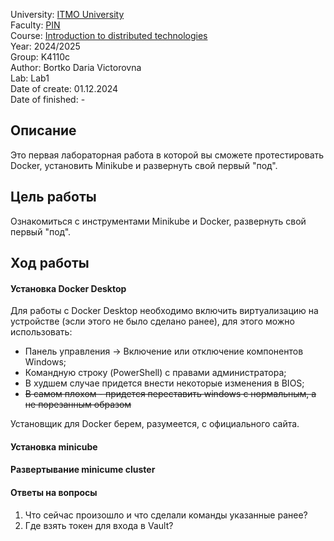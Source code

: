 University: [ITMO University](https://itmo.ru/ru/)  
Faculty: [PIN](https://fict.itmo.ru)  
Course: [Introduction to distributed technologies](https://github.com/itmo-ict-faculty/introduction-to-distributed-technologies)  
Year: 2024/2025  
Group: K4110c  
Author: Bortko Daria Victorovna  
Lab: Lab1  
Date of create: 01.12.2024  
Date of finished: -  

## Описание   
Это первая лабораторная работа в которой вы сможете протестировать Docker, установить Minikube и развернуть свой первый "под".  

  
## Цель работы  
Ознакомиться с инструментами Minikube и Docker, развернуть свой первый "под".  

## Ход работы  
#### Установка Docker Desktop  
Для работы с Docker Desktop необходимо включить виртуализацию на устройстве (эсли этого не было сделано ранее), для этого можно использовать:  
- Панель управления -> Включение или отключение компонентов Windows;  
- Командную строку (PowerShell) с правами администратора;
- В худшем случае придется внести некоторые изменения в BIOS;
- ~~В самом плохом - придется переставить windows с нормальным, а не порезанным образом~~

Установщик для Docker берем, разумеется, с официального сайта.

#### Установка minicube

#### Развертывание minicume cluster  


#### Ответы на вопросы  
1. Что сейчас произошло и что сделали команды указанные ранее?
2. Где взять токен для входа в Vault?  
